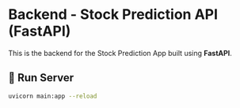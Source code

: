 # Backend - Stock Prediction API (FastAPI)

This is the backend for the Stock Prediction App built using **FastAPI**.

## 🚀 Run Server

```bash
uvicorn main:app --reload
